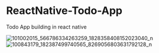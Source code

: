 # ReactNative-Todo-App
Todo App building in react native

![101002015_566786334263259_1828358408152023040_n](https://user-images.githubusercontent.com/33843231/83174200-d8c2aa00-a13b-11ea-8355-48979ae92d93.png)
![100843179_182387499740565_8269056803631792128_n](https://user-images.githubusercontent.com/33843231/83174213-dceec780-a13b-11ea-95ae-3ad7a5e4405e.png)

